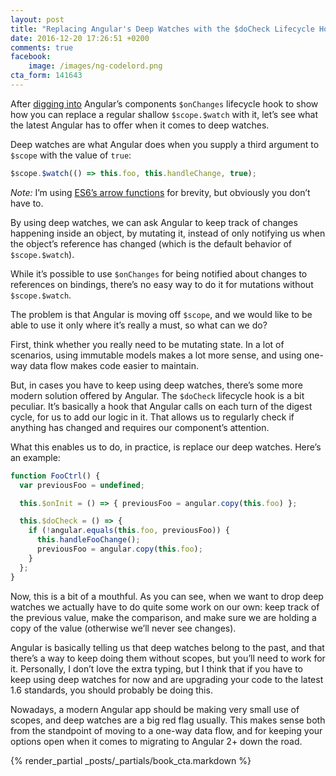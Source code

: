 ```yaml
---
layout: post
title: "Replacing Angular's Deep Watches with the $doCheck Lifecycle Hook"
date: 2016-12-20 17:26:51 +0200
comments: true
facebook:
    image: /images/ng-codelord.png
cta_form: 141643
---
```


After [digging into](http://www.codelord.net/2016/12/13/replacing-%24scope-dot-%24watch-with-lifecycle-hooks/) Angular’s components `$onChanges` lifecycle hook to show how you can replace a regular shallow `$scope.$watch` with it, let’s see what the latest Angular has to offer when it comes to deep watches.

Deep watches are what Angular does when you supply a third argument to `$scope` with the value of `true`:

```javascript
$scope.$watch(() => this.foo, this.handleChange, true);
```

*Note:* I’m using [ES6’s arrow functions](http://www.codelord.net/2016/05/05/using-es6-arrow-functions-in-angular-1-dot-x-plus-cheatsheet/) for brevity, but obviously you don’t have to.

By using deep watches, we can ask Angular to keep track of changes happening inside an object, by mutating it, instead of only notifying us when the object’s reference has changed (which is the default behavior of `$scope.$watch`).

While it’s possible to use `$onChanges` for being notified about changes to references on bindings, there’s no easy way to do it for mutations without `$scope.$watch`.

The problem is that Angular is moving off `$scope`, and we would like to be able to use it only where it’s really a must, so what can we do?

First, think whether you really need to be mutating state.
In a lot of scenarios, using immutable models makes a lot more sense, and using one-way data flow makes code easier to maintain.

But, in cases you have to keep using deep watches, there’s some more modern solution offered by Angular.
The `$doCheck` lifecycle hook is a bit peculiar.
It’s basically a hook that Angular calls on each turn of the digest cycle, for us to add our logic in it.
That allows us to regularly check if anything has changed and requires our component’s attention.

What this enables us to do, in practice, is replace our deep watches.
Here’s an example:

```javascript
function FooCtrl() {
  var previousFoo = undefined;

  this.$onInit = () => { previousFoo = angular.copy(this.foo) };

  this.$doCheck = () => {
    if (!angular.equals(this.foo, previousFoo)) {
      this.handleFooChange();
      previousFoo = angular.copy(this.foo);
    }
  };
}
```

Now, this is a bit of a mouthful.
As you can see, when we want to drop deep watches we actually have to do quite some work on our own: keep track of the previous value, make the comparison, and make sure we are holding a copy of the value (otherwise we’ll never see changes).

Angular is basically telling us that deep watches belong to the past, and that there’s a way to keep doing them without scopes, but you’ll need to work for it.
Personally, I don’t love the extra typing, but I think that if you have to keep using deep watches for now and are upgrading your code to the latest 1.6 standards, you should probably be doing this.

Nowadays, a modern Angular app should be making very small use of scopes, and deep watches are a big red flag usually.
This makes sense both from the standpoint of moving to a one-way data flow, and for keeping your options open when it comes to migrating to Angular 2+ down the road.

{% render_partial _posts/_partials/book_cta.markdown %}
